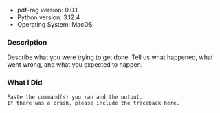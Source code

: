 * pdf-rag version: 0.0.1
* Python version: 3.12.4
* Operating System: MacOS

### Description

Describe what you were trying to get done.
Tell us what happened, what went wrong, and what you expected to happen.

### What I Did

```
Paste the command(s) you ran and the output.
If there was a crash, please include the traceback here.
```
